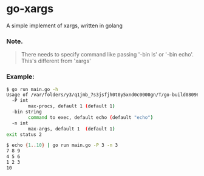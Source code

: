 # go-xargs

A simple implement of xargs, written in golang

### Note.
> There needs to specify command like passing '-bin ls' or '-bin echo'. This's different from 'xargs'

### Example:

```bash
$ go run main.go -h
Usage of /var/folders/y3/q1jmb_7s3jsfjh0t0y5xnd0c0000gn/T/go-build080969720/b001/exe/main:
  -P int
        max-procs, default 1 (default 1)
  -bin string
        command to exec, default echo (default "echo")
  -n int
        max-args, default 1  (default 1)
exit status 2
```

```bash
$ echo {1..10} | go run main.go -P 3 -n 3
7 8 9
4 5 6
1 2 3
10
```
